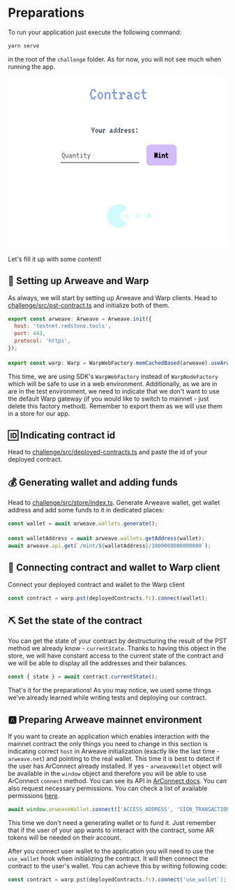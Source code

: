 # Preparations

To run your application just execute the following command:

```bash
yarn serve
```

in the root of the `challenge` folder. As for now, you will not see much when running the app.

![PST-screen-app-before](./assets/screen-app-before.png)

Let's fill it up with some content!

## 🗼 Setting up Arweave and Warp

As always, we will start by setting up Arweave and Warp clients. Head to [challenge/src/pst-contract.ts](https://github.com/warp-contracts/academy/blob/main/warp-academy-pst/challenge/src/pst-contract.ts) and initialize both of them.

```js
export const arweave: Arweave = Arweave.init({
  host: 'testnet.redstone.tools',
  port: 443,
  protocol: 'https',
});

export const warp: Warp = WarpWebFactory.memCachedBased(arweave).useArweaveGateway().build();
```

This time, we are using SDK's `WarpWebFactory` instead of `WarpNodeFactory` which will be safe to use in a web environment. Additionally, as we are in are in the test environment, we need to indicate that we don't want to use the default Warp gateway (if you would like to switch to mainnet - just delete this factory method).
Remember to export them as we will use them in a store for our app.

## 🆔 Indicating contract id

Head to [challenge/src/deployed-contracts.ts](https://github.com/warp-contracts/academy/blob/main/warp-academy-pst/challenge/src/deployed-contracts.ts) and paste the id of your deployed contract.

## 💰 Generating wallet and adding funds

Head to [challenge/src/store/index.ts](https://github.com/warp-contracts/academy/blob/main/warp-academy-pst/challenge/src/store/index.ts). Generate Arweave wallet, get wallet address and add some funds to it in dedicated places:

```js
const wallet = await arweave.wallets.generate();

const walletAddress = await arweave.wallets.getAddress(wallet);
await arweave.api.get(`/mint/${walletAddress}/1000000000000000`);
```

## 🔌 Connecting contract and wallet to Warp client

Connect your deployed contract and wallet to the Warp client

```js
const contract = warp.pst(deployedContracts.fc).connect(wallet);
```

## ⛏️ Set the state of the contract

You can get the state of your contract by destructuring the result of the PST method we already know - `currentState`. Thanks to having this object in the store, we will have constant access to the current state of the contract and we will be able to display all the addresses and their balances.

```js
const { state } = await contract.currentState();
```

That's it for the preparations! As you may notice, we used some things we've already learned while writing tests and deploying our contract.

## 🅰️ Preparing Arweave mainnet environment

If you want to create an application which enables interaction with the mainnet contract the only things you need to change in this section is indicating correct `host` in Arweave initialization (exactly like the last time - `arweave.net`) and pointing to the real wallet. This time it is best to detect if the user has ArConnect already installed. If yes - `arweaveWallet` object will be available in the `window` object and therefore you will be able to use ArConnect `connect` method. You can see its API in [ArConnect docs](https://docs.th8ta.org/arconnect/functions). You can also request necessary permissions. You can check a list of available permissions [here](https://docs.th8ta.org/arconnect/permissions).

```js
await window.arweaveWallet.connect(['ACCESS_ADDRESS', 'SIGN_TRANSACTION']);
```

This time we don't need a generating wallet or to fund it. Just remember that if the user of your app wants to interact with the contract, some AR tokens will be needed on their account.

After you connect user wallet to the application you will need to use the `use_wallet` hook when initializing the contract. It will then connect the contract to the user's wallet. You can achieve this by writing following code:

```js
const contract = warp.pst(deployedContracts.fc).connect('use_wallet`);
```
